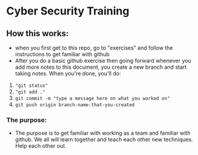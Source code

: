 # Cyber Security Training

## How this works:
- when you first get to this repo, go to "exercises" and follow the instructions to get familiar with github
- After you do a basic github exercise then going forward whenever you add more notes to this document, you create a new branch and start taking notes. When you're done, you'll do:
1. ```"git status"```
2. ```"git add ."```
3. ```git commit -m "type a message here on what you worked on"```
4. ```git push origin branch-name-that-you-created```

### The purpose:
- The purpose is to get familiar with working as a team and familiar with github. We all will learn together and teach each other new techniques. Help each other out. 